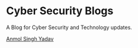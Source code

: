 # Cyber Security Blogs

A Blog for Cyber Security and Technology updates. 





<a href="https://www.anmol-singh-yadav.github.io/"> Anmol Singh Yadav </a>
